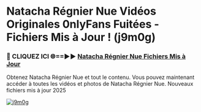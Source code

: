 # Natacha Régnier Nue Vidéos Originales 0nlyFans Fuitées - Fichiers Mis à Jour ! (j9m0g)

<h3>🔴 CLIQUEZ ICI 🌐==►► <a href="https://tinyurl.com/2pmr4ezf" rel="nofollow">Natacha Régnier Nue Fichiers Mis à Jour</a></h3>

Obtenez Natacha Régnier Nue et tout le contenu. Vous pouvez maintenant accéder à toutes les vidéos et photos de Natacha Régnier Nue. Nouveaux fichiers mis à jour 2025

[![j9m0g](https://i.imgur.com/6SNvagu.gif)](https://tinyurl.com/2pmr4ezf)
